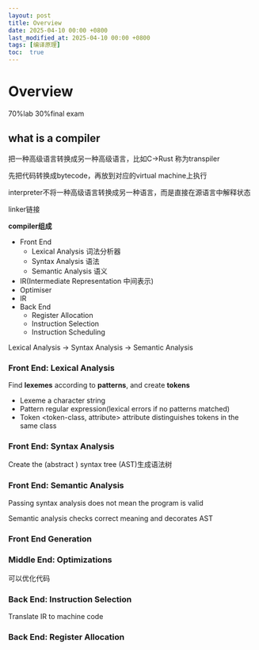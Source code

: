 ```yaml
---
layout: post
title: Overview
date: 2025-04-10 00:00 +0800
last_modified_at: 2025-04-10 00:00 +0800
tags: [编译原理]
toc:  true
---
```


# Overview

70%lab 30%final exam

## what is a compiler

把一种高级语言转换成另一种高级语言，比如C->Rust 称为transpiler

先把代码转换成bytecode，再放到对应的virtual machine上执行

interpreter不将一种高级语言转换成另一种语言，而是直接在源语言中解释状态

linker链接

**compiler组成**

- Front End 
  - Lexical Analysis 词法分析器
  - Syntax Analysis 语法
  - Semantic Analysis 语义
- IR(Intermediate Representation 中间表示)
- Optimiser 
- IR
- Back End
  - Register Allocation
  - Instruction Selection
  - Instruction Scheduling

Lexical Analysis -> Syntax Analysis -> Semantic Analysis

### Front End: Lexical Analysis

Find **lexemes** according to **patterns**, and create **tokens**

- Lexeme a character string
- Pattern regular expression(lexical errors if no patterns matched)
- Token <token-class, attribute>    attribute distinguishes tokens in the same class

### Front End: Syntax Analysis

Create the (abstract ) syntax tree (AST)生成语法树

### Front End: Semantic Analysis

Passing syntax analysis does not mean the program is valid

Semantic analysis checks correct meaning and decorates AST

### Front End Generation

### Middle End: Optimizations

可以优化代码

### Back End: Instruction Selection

Translate IR to machine code

### Back End: Register Allocation

